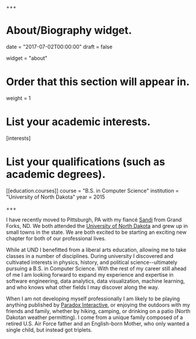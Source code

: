 +++
# About/Biography widget.

date = "2017-07-02T00:00:00"
draft = false

widget = "about"

# Order that this section will appear in.
weight = 1

# List your academic interests.
[interests]

# List your qualifications (such as academic degrees).
[[education.courses]]
  course = "B.S. in Computer Science"
  institution = "University of North Dakota"
  year = 2015

+++

<!-- # About -->
I have recently moved to Pittsburgh, PA with my fiancé [Sandi](https://sandra-kruse.com) from Grand Forks, ND. We both attended the [University of North Dakota](https://und.edu) and grew up in small towns in the state. We are both excited to be starting an exciting new chapter for both of our professional lives.

While at UND I benefitted from a liberal arts education, allowing me to take classes in a number of disciplines. During university I discovered and cultivated interests in physics, history, and political science--ultimately pursuing a B.S. in Computer Science. With the rest of my career still ahead of me I am looking forward to expand my experience and expertise in software engineering, data analytics, data visualization, machine learning, and who knows what other fields I may discover along the way.

When I am not developing myself professionally I am likely to be playing anything published by [Paradox Interactive](https://paradoxplaza.com), or enjoying the outdoors with my friends and family, whether by hiking, camping, or drinking on a patio (North Dakotan weather permitting). I come from a unique family composed of a retired U.S. Air Force father and an English-born Mother, who only wanted a single child, but instead got triplets.

